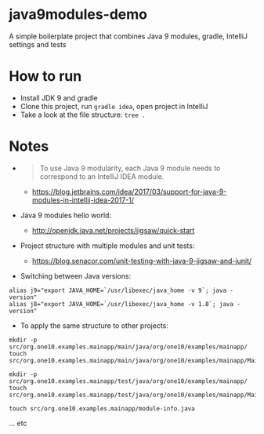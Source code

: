 # java9modules-demo
A simple boilerplate project that combines Java 9 modules, gradle, IntelliJ settings and tests

# How to run
* Install JDK 9 and gradle
* Clone this project, run ```gradle idea```, open project in IntelliJ
* Take a look at the file structure: ```tree .```

# Notes
* > To use Java 9 modularity, each Java 9 module needs to correspond to an IntelliJ IDEA module.
    * https://blog.jetbrains.com/idea/2017/03/support-for-java-9-modules-in-intellij-idea-2017-1/

* Java 9 modules hello world:
    * http://openjdk.java.net/projects/jigsaw/quick-start

* Project structure with multiple modules and unit tests:
    * https://blog.senacor.com/unit-testing-with-java-9-jigsaw-and-junit/

* Switching between Java versions:
```
alias j9="export JAVA_HOME=`/usr/libexec/java_home -v 9`; java -version"
alias j8="export JAVA_HOME=`/usr/libexec/java_home -v 1.8`; java -version"
```

* To apply the same structure to other projects:
```
mkdir -p src/org.one10.examples.mainapp/main/java/org/one10/examples/mainapp/
touch src/org.one10.examples.mainapp/main/java/org/one10/examples/mainapp/Main.java

mkdir -p src/org.one10.examples.mainapp/test/java/org/one10/examples/mainapp/
touch src/org.one10.examples.mainapp/test/java/org/one10/examples/mainapp/MainTest.java

touch src/org.one10.examples.mainapp/module-info.java
```
... etc